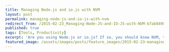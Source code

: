 ```yaml
---
title: Managing Node.js and io.js with NVM
layout: post
permalink: managing-node-js-and-io-js-with-nvm
redirect_from: /2015-02-23_Managing-Node-JS-and-IO-JS-with-NVM-b7ab849855d5
published: true
tags: [Tools, Productivity]
excerpt: 'Are you using Node.js or io.js? If so, you should know NVM, the Node Version Manager. This article explains how to get started with NVM and how to use it on a daily basis.'
featured_image: /assets/images/posts/feature_images/2015-02-23-managing-node-js-and-io-js-with-nvm.jpg
---
```

